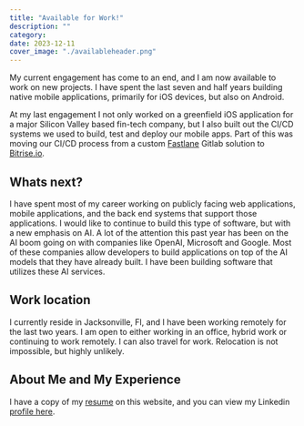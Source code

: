 ```yaml
---
title: "Available for Work!"
description: ""
category: 
date: 2023-12-11
cover_image: "./availableheader.png"
---
```


My current engagement has come to an end, and I am now available to work on new projects. I have spent the last seven and half years building native mobile applications, primarily for iOS devices, but also on Android.

At my last engagement I not only worked on a greenfield iOS application for a major Silicon Valley based fin-tech company, but I also built out the CI/CD systems we used to build, test and deploy our mobile apps. Part of this was moving our CI/CD process from a custom [Fastlane](https://fastlane.tools/) Gitlab solution to [Bitrise.io](https://bitrise.io).

## Whats next?

I have spent most of my career working on publicly facing web applications, mobile applications, and the back end systems that support those applications. I would like to continue to build this type of software, but with a new emphasis on AI. A lot of the attention this past year has been on the AI boom going on with companies like OpenAI, Microsoft and Google. Most of these companies allow developers to build applications on top of the AI models that they have already built. I have been building software that utilizes these AI services.

## Work location

I currently reside in Jacksonville, Fl, and I have been working remotely for the last two years. I am open to either working in an office, hybrid work or continuing to work remotely. I can also travel for work. Relocation is not impossible, but highly unlikely.

## About Me and My Experience

I have a copy of my [resume](/resume) on this website, and you can view my Linkedin [profile here](https://www.linkedin.com/in/david-fekke-1913ba2/).